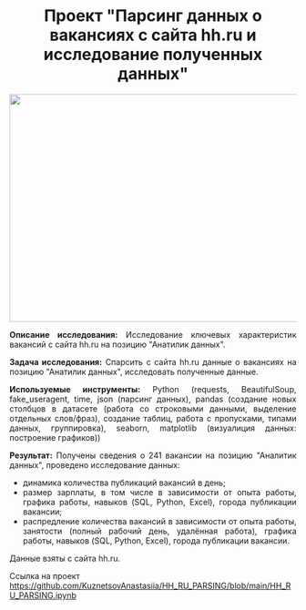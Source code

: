 <h1 align="center"> Проект "Парсинг данных о вакансиях с сайта hh.ru и исследование полученных данных" </h1>

<p align="center"><img src="https://gazon.media/userfls/news/large/2/11674_nayti-vakansiyu-mechty-kak-ts.png" width="600" height="400" /></p>



<div style="text-align: justify">

**Описание исследования:** Исследование ключевых характеристик вакансий с сайта hh.ru на позицию "Анатилик данных".

**Задача исследования:** Спарсить с сайта hh.ru данные о вакансиях на позицию "Анатилик данных", исследовать полученные данные.

**Используемые инструменты:** Python (requests, BeautifulSoup, fake_useragent, time, json (парсинг данных), pandas (создание новых столбцов в датасете (работа со строковыми данными, выделение отдельных слов/фраз), создание таблиц, работа с пропусками, типами данных, группировка), seaborn, matplotlib (визуалиция данных: построение графиков))

**Результат:** Получены сведения о 241 вакансии на позицию "Аналитик данных", проведено исследование данных:

- динамика количества публикаций вакансий в день;
- размер зарплаты, в том числе в зависимости от опыта работы, графика работы, навыков (SQL, Python, Excel), города публикации вакансии;
- распредление количества вакансий в зависимости от опыта работы, занятости (полный рабочий день, удалённая работа), графика работы, навыков (SQL, Python, Excel), города публикации вакансии.

Данные взяты с сайта hh.ru. </div>

Ссылка на проект https://github.com/KuznetsovAnastasiia/HH_RU_PARSING/blob/main/HH_RU_PARSING.ipynb